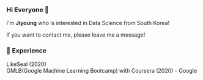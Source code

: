 ### Hi Everyone 👋 <br>
I'm **Jiyoung** who is interested in Data Science from South Korea!

If you want to contact me, please leave me a message!

### 💫 Experience <br>
LikeSeal (2020) <br>
GMLB(Google Machine Learning Bootcamp) with Coursera (2020) - Google
